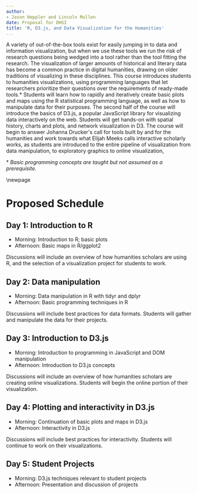 ```yaml
---
author:
- Jason Heppler and Lincoln Mullen
date: Proposal for DHSI
title: 'R, D3.js, and Data Visualization for the Humanities'
...
```


A variety of out-of-the-box tools exist for easily jumping in to data
and information visualization, but when we use these tools we run the
risk of research questions being wedged into a tool rather than the tool
fitting the research. The visualization of larger amounts of historical
and literary data has become a common practice in digital humanities,
drawing on older traditions of visualizing in these disciplines. This
course introduces students to humanities visualizations, using
programming languages that let researchers prioritize their questions
over the requirements of ready-made tools.\* Students will learn how to
rapidly and iteratively create basic plots and maps using the R
statistical programming language, as well as how to manipulate data for
their purposes. The second half of the course will introduce the basics
of D3.js, a popular JavaScript library for visualizing data
interactively on the web. Students will get hands-on with spatial
history, charts and plots, and network visualization in D3. The course
will begin to answer Johanna Drucker's call for tools built by and for
the humanities and work towards what Elijah Meeks calls interactive
scholarly works, as students are introduced to the entire pipeline of
visualization from data manipulation, to exploratory graphics to online
visualization,

\* *Basic programming concepts are taught but not assumed as a
prerequisite.*

\newpage

# Proposed Schedule

## Day 1: Introduction to R

-   Morning: Introduction to R; basic plots
-   Afternoon: Basic maps in R/ggplot2

Discussions will include an overview of how humanities scholars are
using R, and the selection of a visualization project for students to
work.

## Day 2: Data manipulation

-   Morning: Data manipulation in R with tidyr and dplyr
-   Afternoon: Basic programming techniques in R

Discussions will include best practices for data formats. Students will
gather and manipulate the data for their projects.

## Day 3: Introduction to D3.js

-   Morning: Introduction to programming in JavaScript and DOM
    manipulation
-   Afternoon: Introduction to D3.js concepts

Discussions will include an overview of how humanities scholars are
creating online visualizations. Students will begin the online portion
of their visualization.

## Day 4: Plotting and interactivity in D3.js

-   Morning: Continuation of basic plots and maps in D3.js
-   Afternoon: Interactivity in D3.js

Discussions will include best practices for interactivity. Students will
continue to work on their visualizations.

## Day 5: Student Projects

-   Morning: D3.js techniques relevant to student projects
-   Afternoon: Presentation and discussion of projects
